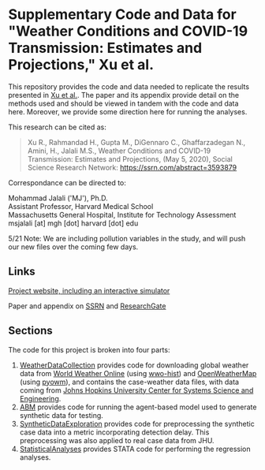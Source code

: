 # Supplementary Code and Data for "Weather Conditions and COVID-19 Transmission: Estimates and Projections," Xu et al.

This repository provides the code and data needed to replicate the results presented in [Xu et al.](https://ssrn.com/abstract=3593879). The paper and its appendix provide detail on the methods used and should be viewed in tandem with the code and data here. Moreover, we provide some direction here for running the analyses.

This research can be cited as:
>Xu R.,  Rahmandad H., Gupta M., DiGennaro C., Ghaffarzadegan N., Amini, H., Jalali M.S., Weather Conditions and COVID-19 Transmission: Estimates and Projections, (May 5, 2020), Social Science Research Network: https://ssrn.com/abstract=3593879

Correspondance can be directed to:

Mohammad Jalali ('MJ'), Ph.D.<br/>
Assistant Professor, Harvard Medical School<br/>
Massachusetts General Hospital, Institute for Technology Assessment<br/>
msjalali \[at] mgh \[dot] harvard \[dot] edu

5/21 Note: We are including pollution variables in the study, and will push our new files over the coming few days.

## Links
[Project website, including an interactive simulator](https://projects.iq.harvard.edu/covid19)

Paper and appendix on [SSRN](https://papers.ssrn.com/sol3/papers.cfm?abstract_id=3593879) and [ResearchGate](https://www.researchgate.net/publication/341165460_Weather_Conditions_and_COVID-19_Transmission_Estimates_and_Projections) 

## Sections
The code for this project is broken into four parts:
1. [WeatherDataCollection](WeatherDataCollection) provides code for downloading global weather data from [World Weather Online](https://www.worldweatheronline.com/) (using [wwo-hist](https://github.com/ekapope/WorldWeatherOnline)) and [OpenWeatherMap](https://openweathermap.org/) (using [pyowm](https://github.com/csparpa/pyowm)), and contains the case-weather data files, with data coming from [Johns Hopkins University Center for Systems Science and Engineering](https://github.com/CSSEGISandData/COVID-19).
2. [ABM](ABM) provides code for running the agent-based model used to generate synthetic data for testing.
3. [SyntheticDataExploration](SyntheticDataExploration) provides code for preprocessing the synthetic case data into a metric incorporating detection delay. This preprocessing was also applied to real case data from JHU.
4. [StatisticalAnalyses](StatisticalAnalyses) provides STATA code for performing the regression analyses.
